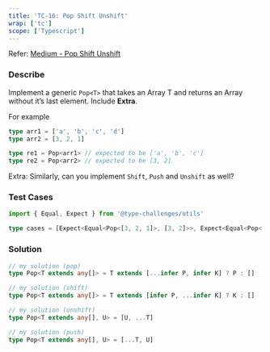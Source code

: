 ```yaml
---
title: 'TC-16: Pop Shift Unshift'
wrap: ['tc']
scope: ['Typescript']
---
```


Refer: [Medium - Pop Shift Unshift](https://github.com/type-challenges/type-challenges/blob/master/questions/16-medium-pop/README.md)

### Describe

Implement a generic `Pop<T>` that takes an Array T and returns an Array without it’s last element. Include **Extra**.

For example

```typescript
type arr1 = ['a', 'b', 'c', 'd']
type arr2 = [3, 2, 1]

type re1 = Pop<arr1> // expected to be ['a', 'b', 'c']
type re2 = Pop<arr2> // expected to be [3, 2]
```

Extra: Similarly, can you implement `Shift`, `Push` and `Unshift` as well?

### Test Cases

```typescript
import { Equal, Expect } from '@type-challenges/utils'

type cases = [Expect<Equal<Pop<[3, 2, 1]>, [3, 2]>>, Expect<Equal<Pop<['a', 'b', 'c', 'd']>, ['a', 'b', 'c']>>]
```

### Solution

```typescript
// my solution (pop)
type Pop<T extends any[]> = T extends [...infer P, infer K] ? P : []

// my solution (shift)
type Pop<T extends any[]> = T extends [infer P, ...infer K] ? K : []

// my solution (unshift)
type Pop<T extends any[], U> = [U, ...T]

// my solution (push)
type Pop<T extends any[], U> = [...T, U]
```
